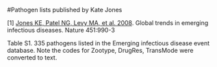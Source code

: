 #Pathogen lists published by Kate Jones

[1] [Jones KE, Patel NG, Levy MA, et al. 2008](http://www.nature.com/nature/journal/v451/n7181/full/nature06536.html). Global trends in emerging infectious diseases. Nature 451:990-3

Table S1. 335 pathogens listed in the Emerging infectious disease event database.  Note the codes for Zootype, DrugRes, TransMode were converted to text.


